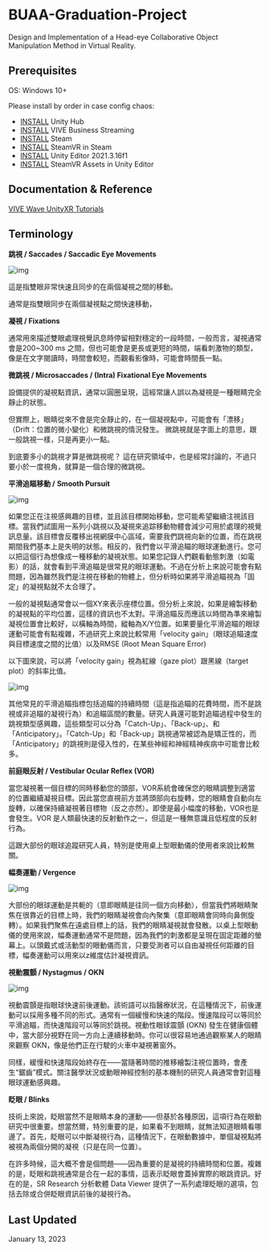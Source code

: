 # BUAA-Graduation-Project
Design and Implementation of a Head-eye Collaborative Object Manipulation Method in Virtual Reality. 

## Prerequisites

OS: Windows 10+

Please install by order in case config chaos:

* [INSTALL](https://unity.com/download) Unity Hub
* [INSTALL](https://dl.vive.com/vbspc/VIVEBusinessStreamingInstaller.exe) VIVE Business Streaming
* [INSTALL](https://cdn.akamai.steamstatic.com/client/installer/SteamSetup.exe) Steam
* [INSTALL](https://store.steampowered.com/app/250820/SteamVR/) SteamVR in Steam
* [INSTALL](unityhub://2021.3.16f) Unity Editor 2021.3.16f1
* [INSTALL](https://assetstore.unity.com/packages/tools/integration/steamvr-plugin-32647#reviews) SteamVR Assets in Unity Editor

## Documentation & Reference

[VIVE Wave UnityXR Tutorials](https://hub.vive.com/storage/docs/en-us/UnityXR/UnityXRTutorials.html)

## Terminology

**跳視 / Saccades / Saccadic Eye Movements**

![img](https://www.kyst.com.tw/image/data/knowledge/hum/Saccades_small.gif)

這是指雙眼非常快速且同步的在兩個凝視之間的移動。

通常是指雙眼同步在兩個凝視點之間快速移動， 

**凝視 / Fixations**

通常用來描述雙眼處理視覺訊息時停留相對穩定的一段時間，一般而言，凝視通常會是200~300 ms 之間，但也可能會是更長或更短的時間，端看刺激物的類型，像是在文字閱讀時，時間會較短，而觀看影像時，可能會時間長一點。

**微跳視 / Microsaccades / (Intra) Fixational Eye Movements**

設備提供的凝視點資訊，通常以圓圈呈現，這經常讓人誤以為凝視是一種眼睛完全靜止的狀態。

但實際上，眼睛從來不會是完全靜止的，在一個凝視點中，可能會有「漂移」（Drift：位置的微小變化）和微跳視的情況發生。
微跳視就是字面上的意思，跟一般跳視一樣，只是再更小一點。

到底要多小的跳視才算是微跳視呢？
這在研究領域中，也是經常討論的，不過只要小於一度視角，就算是一個合理的微跳視。 

**平滑追瞄移動 /** **Smooth Pursuit**

![img](https://www.kyst.com.tw/image/data/knowledge/hum/SR_Smooth_Pursuit.gif)

如果您正在注視感興趣的目標，並且該目標開始移動，您可能希望繼續注視該目標。當我們試圖用一系列小跳視以及凝視來追踪移動物體會減少可用於處理的視覺訊息量。該目標會反覆移出視網膜中心區域，需要我們跳視向新的位置，而在跳視期間我們基本上是失明的狀態。相反的，我們會以平滑追瞄的眼球運動進行。您可以把這個行為想像成一種移動的凝視狀態。如果您記錄人們觀看動態刺激（如電影）的話，就會看到平滑追瞄是很常見的眼球運動。不過在分析上來說可能會有點問題，因為雖然我們是注視在移動的物體上，但分析時如果將平滑追瞄視為「固定」的凝視點就不太合理了。

一般的凝視點通常會以一個XY來表示座標位置。但分析上來說，如果是繪製移動的凝視點的平均位置，這樣的資訊也不太對。平滑追瞄反而應該以時間為準來繪製凝視位置會比較好，以橫軸為時間，縱軸為X/Y位置。如果要量化平滑追瞄的眼球運動可能會有點複雜，不過研究上來說比較常用「velocity gain」（眼球追瞄速度與目標速度之間的比值）以及RMSE (Root Mean Square Error)

以下圖來說，可以將「velocity gain」視為紅線（gaze plot）跟黑線（target plot）的斜率比值。

![img](https://www.kyst.com.tw/image/data/knowledge/hum/SR_Pursuit_line.png)

其他常見的平滑追瞄指標包括追瞄的持續時間（這是指追瞄的花費時間，而不是跳視或非追瞄的凝視行為）和追瞄區間的數量。研究人員還可能對追瞄過程中發生的跳視類型感興趣，這些類型可以分為「Catch-Up」、「Back-up」、和「Anticipatory」。「Catch-Up」和「Back-up」跳視通常被認為是矯正性的，而「Anticipatory」的跳視則是侵入性的，在某些神經和神經精神疾病中可能會比較多。

**前庭眼反射 / Vestibular Ocular Reflex (VOR)**

當您凝視著一個目標的同時移動您的頭部，VOR系統會確保您的眼睛調整到適當的位置繼續凝視目標。因此當您直視前方並將頭部向右旋轉，您的眼睛會自動向左旋轉，以確保持續凝視著目標物（反之亦然）。即使是最小幅度的移動，VOR也是會發生。VOR 是人類最快速的反射動作之一，但這是一種無意識且低程度的反射行為。

這跟大部份的眼球追蹤研究人員，特別是使用桌上型眼動儀的使用者來說比較無關。 

**幅奏運動 / Vergence**

![img](https://www.kyst.com.tw/image/data/knowledge/hum/SR_Vergence.gif)

大部份的眼球運動是共軛的（意即眼睛是往同一個方向移動），但當我們將眼睛聚焦在很靠近的目標上時，我們的眼睛凝視會向內聚集（意即眼睛會同時向鼻側旋轉）。如果我們聚焦在遠處目標上的話，我們的眼睛凝視就會發散。以桌上型眼動儀的使用來說，幅奏運動通常不是問題，因為我們的刺激都是呈現在固定距離的螢幕上。以頭戴式或活動型的眼動儀而言，只要受測者可以自由凝視任何距離的目標，幅奏運動可以用來以z維度估計凝視資訊。

**視動震顫 / Nystagmus / OKN**

![img](https://www.kyst.com.tw/image/data/knowledge/hum/SR_Nystagmus.gif)

視動震顫是指眼球快速前後運動。該術語可以指醫療狀況，在這種情況下，前後運動可以採用多種不同的形式。通常有一個緩慢和快速的階段。慢速階段可以等同於平滑追瞄，而快速階段可以等同於跳視。視動性眼球震顫 (OKN) 發生在健康個體中，當大部分視野在同一方向上連續移動時。你可以很容易地通過觀察某人的眼睛來觀察 OKN，像是他們正在行駛的火車中凝視著窗外。

同樣，緩慢和快速階段始終存在——當隨著時間的推移繪製注視位置時，會產生“鋸齒”模式。關注醫學狀況或動眼神經控制的基本機制的研究人員通常會對這種眼球運動感興趣。

**眨眼 / Blinks**

技術上來說，眨眼當然不是眼睛本身的運動——但基於各種原因，這項行為在眼動研究中很重要。想當然爾，特別重要的是，如果看不到眼睛，就無法知道眼睛看哪邊了。首先，眨眼可以中斷凝視行為，這種情況下，在眼動數據中，單個凝視點將被視為兩個分開的凝視（只是在同一位置）。

在許多時候，這大概不會是個問題——因為重要的是凝視的持續時間和位置。複雜的是，眨眼和跳視通常是合在一起的事情，這表示眨眼會蓋掉實際的眼跳資訊。好在的是，SR Research 分析軟體 Data Viewer 提供了一系列處理眨眼的選項，包括去除或合併眨眼資訊前後的凝視行為。

## Last Updated

January 13, 2023
